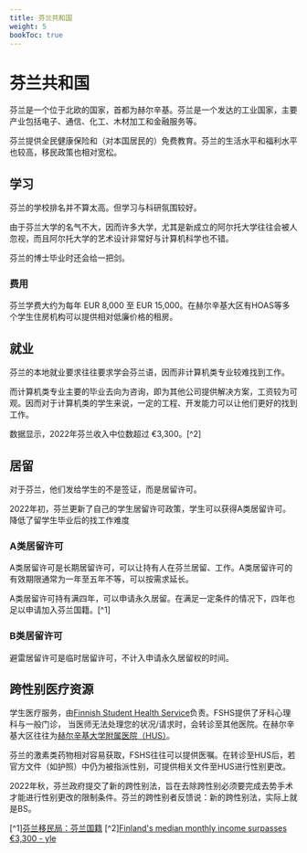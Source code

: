 ```yaml
---
title: 芬兰共和国
weight: 5
bookToc: true
---
```


# 芬兰共和国

芬兰是一个位于北欧的国家，首都为赫尔辛基。芬兰是一个发达的工业国家，主要产业包括电子、通信、化工、木材加工和金融服务等。

芬兰提供全民健康保险和（对本国居民的）免费教育。芬兰的生活水平和福利水平也较高，移民政策也相对宽松。

## 学习

芬兰的学校排名并不算太高。但学习与科研氛围较好。

由于芬兰大学的名气不大，因而许多大学，尤其是新成立的阿尔托大学往往会被人忽视，而且阿尔托大学的艺术设计非常好与计算机科学也不错。

芬兰的博士毕业时还会给一把剑。

### 费用

芬兰学费大约为每年 EUR 8,000 至 EUR 15,000。在赫尔辛基大区有HOAS等多个学生住房机构可以提供相对低廉价格的租房。

## 就业

芬兰的本地就业要求往往要求学会芬兰语，因而非计算机类专业较难找到工作。

而计算机类专业主要的毕业去向为咨询，即为其他公司提供解决方案，工资较为可观。因而对于计算机类的学生来说，一定的工程、开发能力可以让他们更好的找到工作。

数据显示，2022年芬兰收入中位数超过 €3,300。[^2]

## 居留

对于芬兰，他们发给学生的不是签证，而是居留许可。

2022年初，芬兰更新了自己的学生居留许可政策，学生可以获得A类居留许可。降低了留学生毕业后的找工作难度

### A类居留许可

A类居留许可是长期居留许可，可以让持有人在芬兰居留、工作。A类居留许可的有效期限通常为一年至五年不等，可以按需求延长。

A类居留许可持有满四年，可以申请永久居留。在满足一定条件的情况下，四年也足以申请加入芬兰国籍。[^1]

### B类居留许可

避雷居留许可是临时居留许可，不计入申请永久居留权的时间。

## 跨性别医疗资源

学生医疗服务，由[Finnish Student Health Service](https://www.yths.fi/en/frontpage/)负责。FSHS提供了牙科心理科与一般门诊， 当医师无法处理您的状况/请求时，会转诊至其他医院。在赫尔辛基大区往往为[赫尔辛基大学附属医院（HUS）](https://www.hus.fi/en)。

芬兰的激素类药物相对容易获取，FSHS往往可以提供医嘱。在转诊至HUS后，若官方文件（如护照）中仍为被指派性别，可提供相关文件至HUS进行性别更改。

2022年秋，芬兰政府提交了新的跨性别法，旨在去除跨性别必须要完成去势手术才能进行性别更改的限制条件。芬兰的跨性别者反馈说：新的跨性别法，实际上就是BS。





[^1][芬兰移民局：芬兰国籍](https://migri.fi/en/faq-finnish-citizenship)
[^2][Finland's median monthly income surpasses €3,300 - yle](https://yle.fi/a/3-12647702)